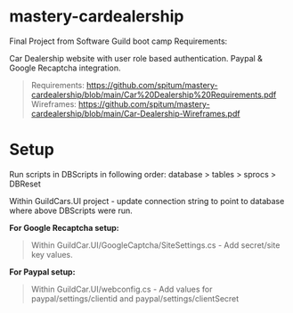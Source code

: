 # mastery-cardealership
Final Project from Software Guild boot camp
Requirements: 

Car Dealership website with user role based authentication. Paypal & Google Recaptcha integration. 

> Requirements: https://github.com/spitum/mastery-cardealership/blob/main/Car%20Dealership%20Requirements.pdf
> Wireframes: https://github.com/spitum/mastery-cardealership/blob/main/Car-Dealership-Wireframes.pdf

# Setup 
Run scripts in DBScripts in following order: database > tables > sprocs > DBReset

Within GuildCars.UI project - update connection string to point to database where above DBScripts were run. 

**For Google Recaptcha setup:**
> Within GuildCar.UI/GoogleCaptcha/SiteSettings.cs - Add secret/site key values.


**For Paypal setup:**
> Within GuildCar.UI/webconfig.cs - Add values for paypal/settings/clientid and paypal/settings/clientSecret 

